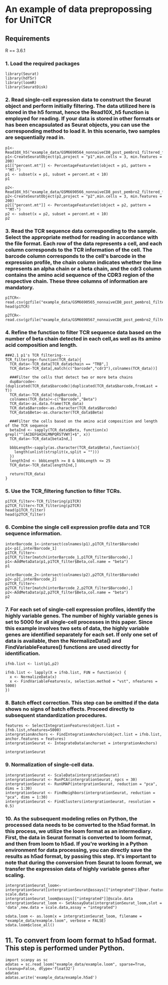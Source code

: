 # An example of data prepropossing for UniTCR

## Requirements
R == 3.6.1
###  1.  Load the required packages
```{r}
library(Seurat)
library(hdf5r)
library(loomR)
library(SeuratDisk)
```
### 2.  Read single-cell expression data to construct the Seurat object and perform initially filtering. The data utilized here is stored in the h5 format, hence the Read10X_h5 function is employed for reading. If your data is stored in other formats or has been encapsulated as Seurat objects, you can use the corresponding method to load it. In this scenario, two samples are sequentially read in.
```{r}
p1<-Read10X_h5("example_data/GSM6690564_nonnaiveCD8_post_pembro1_filtered_feature_bc_matrix.h5")
p1<-CreateSeuratObject(p1,project = "p1",min.cells = 3, min.features = 200)
p1[["percent.mt"]] <- PercentageFeatureSet(object = p1, pattern = "^MT-")
p1 <- subset(x = p1, subset = percent.mt < 10)  
p1

p2<-Read10X_h5("example_data/GSM6690566_nonnaiveCD8_post_pembro2_filtered_feature_bc_matrix.h5")
p2<-CreateSeuratObject(p2,project = "p2",min.cells = 3, min.features = 200)
p2[["percent.mt"]] <- PercentageFeatureSet(object = p2, pattern = "^MT-")
p2 <- subset(x = p2, subset = percent.mt < 10) 
p2
```

### 3.  Read the TCR sequence data corresponding to the sample. Select the appropriate method for reading in accordance with the file format. Each row of the data represents a cell, and each column corresponds to the TCR information of the cell. The barcode column corresponds to the cell's barcode in the expression profile, the chain column indicates whether the line represents an alpha chain or a beta chain, and the cdr3 column contains the amino acid sequence of the CDR3 region of the respective chain. These three columns of information are mandatory.

```{r}
p1TCR<-read.csv(gzfile("example_data/GSM6690565_nonnaiveCD8_post_pembro1_filtered_contig_annotations.csv.gz"))
head(p1TCR)

p2TCR<-read.csv(gzfile("example_data/GSM6690567_nonnaiveCD8_post_pembro2_filtered_contig_annotations.csv.gz"))

```

### 4.  Refine the function to filter TCR sequence data based on the number of beta chain detected in each cell,as well as its amino acid composition and length.

```{r}
###2.1 p1's TCR filtering----
TCR_filtering<-function(TCR_data){
  TCR_data<-TCR_data[TCR_data$chain == "TRB",]
  TCR_data<-TCR_data[,match(c("barcode","cdr3"),colnames(TCR_data))]

  ###Filter the cells that detect two or more beta chains
  dupBarcode<-(duplicated(TCR_data$barcode)|duplicated(TCR_data$barcode,fromLast = T))
  TCR_data<-TCR_data[!dupBarcode,]
  colnames(TCR_data)<-c("Barcode","Beta")
  TCR_data<-as.data.frame(TCR_data)
  TCR_data$Barcode<-as.character(TCR_data$Barcode)
  TCR_data$Beta<-as.character(TCR_data$Beta)

  ###Filter the cells based on the amino acid composition and length of the TCR sequence
  betaInd <- sapply(TCR_data$Beta, function(x) grepl("^[ACDEFGHIKLMNPQRSTVWY]+$", x))
  TCR_data<-TCR_data[betaInd,]
  
  bbbLength<-sapply(as.character(TCR_data$Beta),function(x){
    length(unlist(strsplit(x,split = "")))
  })
  lengthInd <- bbbLength >= 8 & bbbLength <= 25
  TCR_data<-TCR_data[lengthInd,]

  return(TCR_data)
}

```

### 5.  Use the TCR_filtering function to filter TCRs.

```{r}
p1TCR_filter<-TCR_filtering(p1TCR)
p2TCR_filter<-TCR_filtering(p2TCR)
head(p1TCR_filter)
head(p2TCR_filter)
```

### 6.  Combine the single cell expression profile data and TCR sequence information.

```{r}
interBarcode_1<-intersect(colnames(p1),p1TCR_filter$Barcode)
p1<-p1[,interBarcode_1]
p1TCR_filter<-p1TCR_filter[match(interBarcode_1,p1TCR_filter$Barcode),]
p1<-AddMetaData(p1,p1TCR_filter$Beta,col.name = "beta")
p1

interBarcode_2<-intersect(colnames(p2),p2TCR_filter$Barcode)
p2<-p2[,interBarcode_2]
p2TCR_filter<-p2TCR_filter[match(interBarcode_2,p2TCR_filter$Barcode),]
p2<-AddMetaData(p2,p2TCR_filter$Beta,col.name = "beta")
p2
```

### 7.  For each set of single-cell expression profiles, identify the highly variable genes. The number of highly variable genes is set to 5000 for all single-cell processes in this paper. Since this example involves two sets of data, the highly variable genes are identified separately for each set. If only one set of data is available, then the NormalizeData() and FindVariableFeatures() functions are used directly for identification.

```{r}
ifnb.list <- list(p1,p2)

ifnb.list <- lapply(X = ifnb.list, FUN = function(x) {
  x <- NormalizeData(x)
  x <- FindVariableFeatures(x, selection.method = "vst", nfeatures = 5000)
})
```

### 8.  Batch effect correction. This step can be omitted if the data shows no signs of batch effects. Proceed directly to subsequent standardization procedures.

```{r}
features <- SelectIntegrationFeatures(object.list = ifnb.list,nfeatures=5000)
intergrationAnchors <- FindIntegrationAnchors(object.list = ifnb.list, anchor.features = features)
intergrationSeurat <- IntegrateData(anchorset = intergrationAnchors)

intergrationSeurat
```

### 9.  Normalization of single-cell data.

```{r}
intergrationSeurat <- ScaleData(intergrationSeurat)
intergrationSeurat <- RunPCA(intergrationSeurat, npcs = 30)
intergrationSeurat <- RunUMAP(intergrationSeurat, reduction = "pca", dims = 1:30)
intergrationSeurat <- FindNeighbors(intergrationSeurat, reduction = "pca", dims = 1:30)
intergrationSeurat <- FindClusters(intergrationSeurat, resolution = 0.5)
```

### 10. As the subsequent modeling relies on Python, the processed data needs to be converted to the h5ad format. In this process, we utilize the loom format as an intermediary. First, the data in Seurat format is converted to loom format, and then from loom to h5ad. If you're working in a Python environment for data processing, you can directly save the results as h5ad format, by passing this step. It's important to note that during the conversion from Seurat to loom format, we transfer the expression data of highly variable genes after scaling.

```{r}
intergrationSeurat_loom<-intergrationSeurat[intergrationSeurat@assays[["integrated"]]@var.features,]
scale.data <- intergrationSeurat_loom@assays[["integrated"]]@scale.data
intergrationSeurat_loom <- SetAssayData(intergrationSeurat_loom,slot = 'data',new.data = scale.data,assay = "integrated")

sdata.loom <- as.loom(x = intergrationSeurat_loom, filename = "example_data/example.loom", verbose = FALSE)
sdata.loom$close_all()
```

## 11. To convert from loom format to h5ad format. This step is performed under Python.

```{python}
import scanpy as sc
adatas = sc.read_loom("example_data/example.loom", sparse=True, cleanup=False, dtype='float32')
adatas
adatas.write('example_data/example.h5ad')
